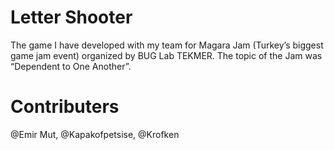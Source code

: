 # Letter Shooter
The game I have developed with my team for Magara Jam (Turkey’s biggest game jam event) organized by BUG Lab TEKMER. The topic of the Jam was “Dependent to One Another”.

# Contributers
@Emir Mut, @Kapakofpetsise, @Krofken

